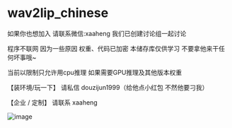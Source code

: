# wav2lip_chinese

如果你也想加入 请联系微信:xaaheng 我们已创建讨论组一起讨论

程序不联网 因为一些原因 权重、代码已加密 本储存库仅供学习 不要拿他来干任何坏事哦~

当前以限制只允许用cpu推理 如果需要GPU推理及其他版本权重 

【装环境/玩一下】 请私信 douzijun1999（给他点小红包 不然他要刁我）

【企业  /  定制】 请联系 xaaheng



![image](https://github.com/user-attachments/assets/a17bc528-485b-4b63-8268-74b8f0d260a2)
